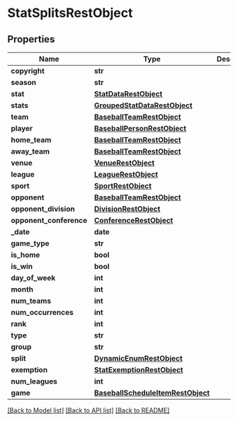 # StatSplitsRestObject

## Properties
Name | Type | Description | Notes
------------ | ------------- | ------------- | -------------
**copyright** | **str** |  | [optional] 
**season** | **str** |  | [optional] 
**stat** | [**StatDataRestObject**](StatDataRestObject.md) |  | [optional] 
**stats** | [**GroupedStatDataRestObject**](GroupedStatDataRestObject.md) |  | [optional] 
**team** | [**BaseballTeamRestObject**](BaseballTeamRestObject.md) |  | [optional] 
**player** | [**BaseballPersonRestObject**](BaseballPersonRestObject.md) |  | [optional] 
**home_team** | [**BaseballTeamRestObject**](BaseballTeamRestObject.md) |  | [optional] 
**away_team** | [**BaseballTeamRestObject**](BaseballTeamRestObject.md) |  | [optional] 
**venue** | [**VenueRestObject**](VenueRestObject.md) |  | [optional] 
**league** | [**LeagueRestObject**](LeagueRestObject.md) |  | [optional] 
**sport** | [**SportRestObject**](SportRestObject.md) |  | [optional] 
**opponent** | [**BaseballTeamRestObject**](BaseballTeamRestObject.md) |  | [optional] 
**opponent_division** | [**DivisionRestObject**](DivisionRestObject.md) |  | [optional] 
**opponent_conference** | [**ConferenceRestObject**](ConferenceRestObject.md) |  | [optional] 
**_date** | **date** |  | [optional] 
**game_type** | **str** |  | [optional] 
**is_home** | **bool** |  | [optional] 
**is_win** | **bool** |  | [optional] 
**day_of_week** | **int** |  | [optional] 
**month** | **int** |  | [optional] 
**num_teams** | **int** |  | [optional] 
**num_occurrences** | **int** |  | [optional] 
**rank** | **int** |  | [optional] 
**type** | **str** |  | [optional] 
**group** | **str** |  | [optional] 
**split** | [**DynamicEnumRestObject**](DynamicEnumRestObject.md) |  | [optional] 
**exemption** | [**StatExemptionRestObject**](StatExemptionRestObject.md) |  | [optional] 
**num_leagues** | **int** |  | [optional] 
**game** | [**BaseballScheduleItemRestObject**](BaseballScheduleItemRestObject.md) |  | [optional] 

[[Back to Model list]](../README.md#documentation-for-models) [[Back to API list]](../README.md#documentation-for-api-endpoints) [[Back to README]](../README.md)

